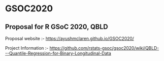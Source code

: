 # GSOC2020
## Proposal for R GSoC 2020, QBLD

Proposal website :- https://ayushmclaren.github.io/GSOC2020/ 

Project Information :- https://github.com/rstats-gsoc/gsoc2020/wiki/QBLD---Quantile-Regression-for-Binary-Longitudinal-Data 
